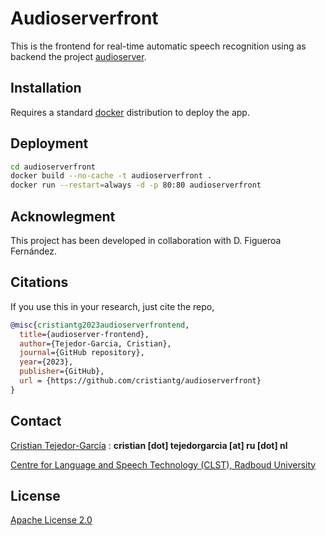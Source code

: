 # Audioserverfront

This is the frontend for real-time automatic speech recognition using as backend the project [audioserver](https://github.com/cristiantg/audioserver).

## Installation

Requires a standard [docker](https://docs.docker.com/engine/install/ubuntu/) distribution to deploy the app.

## Deployment

```bash
cd audioserverfront
docker build --no-cache -t audioserverfront .
docker run --restart=always -d -p 80:80 audioserverfront
```

## Acknowlegment

This project has been developed in collaboration with D. Figueroa Fernández.

## Citations

If you use this in your research, just cite the repo,

```bibtex
@misc{cristiantg2023audioserverfrontend,
  title={audioserver-frontend},
  author={Tejedor-Garcia, Cristian},
  journal={GitHub repository},
  year={2023},
  publisher={GitHub},
  url = {https://github.com/cristiantg/audioserverfront}
}
```

## Contact
[Cristian Tejedor-García](https://cristiantg.com) : **cristian [dot] tejedorgarcia [at] ru [dot] nl**

[Centre for Language and Speech Technology (CLST), Radboud University](https://www.ru.nl/clst/vm/contact-us/ "CLST")


## License

[Apache License 2.0](http://www.apache.org/licenses/)
